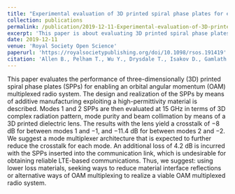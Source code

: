 ```yaml
---
title: "Experimental evaluation of 3D printed spiral phase plates for enabling an orbital angular momentum multiplexed radio system"
collection: publications
permalink: /publication/2019-12-11-Experimental-evaluation-of-3D-printed-spiral-phase-plates-for-enabling-an-orbital-angular-momentum-multiplexed-radio-system
excerpt: 'This paper is about evaluating 3D printed spiral phase plates for generating orbital angular momentum modes'
date: 2019-12-11
venue: 'Royal Society Open Science'
paperurl: 'https://royalsocietypublishing.org/doi/10.1098/rsos.191419'
citation: 'Allen B., Pelham T., Wu Y., Drysdale T., Isakov D., Gamlath C., Stevens C. J., Hilton G., Beach M. A. and Grant P. S. (2019) Experimental evaluation of 3D printed spiral phase plates for enabling an orbital angular momentum multiplexed radio system <i>Royal Society Open Science</i>'
---
```

This paper evaluates the performance of three-dimensionally (3D) printed spiral phase plates (SPPs) for enabling an orbital angular momentum (OAM) multiplexed radio system. The design and realization of the SPPs by means of additive manufacturing exploiting a high-permittivity material is described. Modes 1 and 2 SPPs are then evaluated at 15 GHz in terms of 3D complex radiation pattern, mode purity and beam collimation by means of a 3D printed dielectric lens. The results with the lens yield a crosstalk of −8 dB for between modes 1 and −1, and −11.4 dB for between modes 2 and −2. We suggest a mode multiplexer architecture that is expected to further reduce the crosstalk for each mode. An additional loss of 4.2 dB is incurred with the SPPs inserted into the communication link, which is undesirable for obtaining reliable LTE-based communications. Thus, we suggest: using lower loss materials, seeking ways to reduce material interface reflections or alternative ways of OAM multiplexing to realize a viable OAM multiplexed radio system.
